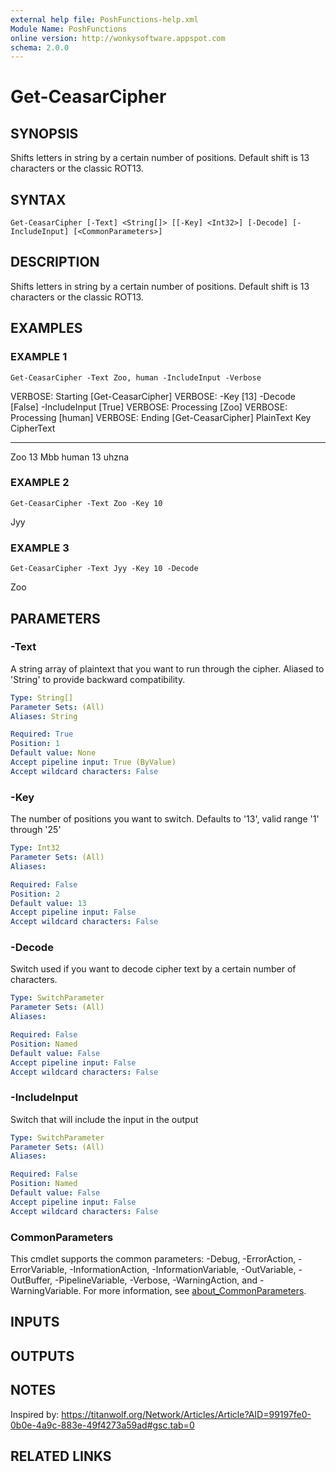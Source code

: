 ```yaml
---
external help file: PoshFunctions-help.xml
Module Name: PoshFunctions
online version: http://wonkysoftware.appspot.com
schema: 2.0.0
---
```


# Get-CeasarCipher

## SYNOPSIS
Shifts letters in string by a certain number of positions.
Default shift is 13 characters or the classic ROT13.

## SYNTAX

```
Get-CeasarCipher [-Text] <String[]> [[-Key] <Int32>] [-Decode] [-IncludeInput] [<CommonParameters>]
```

## DESCRIPTION
Shifts letters in string by a certain number of positions.
Default shift is 13 characters or the classic ROT13.

## EXAMPLES

### EXAMPLE 1
```
Get-CeasarCipher -Text Zoo, human -IncludeInput -Verbose
```

VERBOSE: Starting \[Get-CeasarCipher\]
VERBOSE: -Key \[13\] -Decode \[False\] -IncludeInput \[True\]
VERBOSE: Processing \[Zoo\]
VERBOSE: Processing \[human\]
VERBOSE: Ending \[Get-CeasarCipher\]
PlainText Key CipherText
--------- --- ----------
Zoo        13 Mbb
human      13 uhzna

### EXAMPLE 2
```
Get-CeasarCipher -Text Zoo -Key 10
```

Jyy

### EXAMPLE 3
```
Get-CeasarCipher -Text Jyy -Key 10 -Decode
```

Zoo

## PARAMETERS

### -Text
A string array of plaintext that you want to run through the cipher.
Aliased to 'String' to provide backward compatibility.

```yaml
Type: String[]
Parameter Sets: (All)
Aliases: String

Required: True
Position: 1
Default value: None
Accept pipeline input: True (ByValue)
Accept wildcard characters: False
```

### -Key
The number of positions you want to switch.
Defaults to '13', valid range '1' through '25'

```yaml
Type: Int32
Parameter Sets: (All)
Aliases:

Required: False
Position: 2
Default value: 13
Accept pipeline input: False
Accept wildcard characters: False
```

### -Decode
Switch used if you want to decode cipher text by a certain number of characters.

```yaml
Type: SwitchParameter
Parameter Sets: (All)
Aliases:

Required: False
Position: Named
Default value: False
Accept pipeline input: False
Accept wildcard characters: False
```

### -IncludeInput
Switch that will include the input in the output

```yaml
Type: SwitchParameter
Parameter Sets: (All)
Aliases:

Required: False
Position: Named
Default value: False
Accept pipeline input: False
Accept wildcard characters: False
```

### CommonParameters
This cmdlet supports the common parameters: -Debug, -ErrorAction, -ErrorVariable, -InformationAction, -InformationVariable, -OutVariable, -OutBuffer, -PipelineVariable, -Verbose, -WarningAction, and -WarningVariable. For more information, see [about_CommonParameters](http://go.microsoft.com/fwlink/?LinkID=113216).

## INPUTS

## OUTPUTS

## NOTES
Inspired by: https://titanwolf.org/Network/Articles/Article?AID=99197fe0-0b0e-4a9c-883e-49f4273a59ad#gsc.tab=0

## RELATED LINKS
